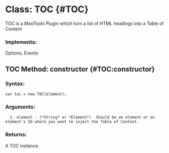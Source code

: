 Class: TOC {#TOC}
=====================================

TOC is a MooTools Plugin which turn a list of HTML headings into a Table of Content

### Implements:

Options, Events

TOC Method: constructor {#TOC:constructor}
---------------------------------------------------------------

### Syntax:

	var toc = new TOC(element);

### Arguments:

      1. element - (*String* or *Element*)  Should be an element or an element's ID where you want to inject the Table of Content.

### Returns:

A TOC instance.

